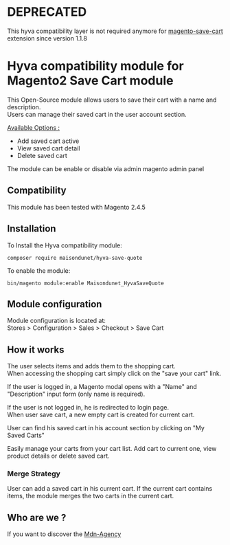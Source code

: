 # DEPRECATED 
This hyva compatibility layer is not required anymore for [magento-save-cart](https://github.com/MdnAgency/magento-save-cart) extension since version 1.1.8

# Hyva compatibility module for Magento2 Save Cart module  

This Open-Source module allows users to save their cart with a name and description.  
Users can manage their saved cart in the user account section.

<ins>Available Options :</ins>
- Add saved cart active
- View saved cart detail
- Delete saved cart

The module can be enable or disable via admin magento admin panel  

 
## Compatibility
This module has been tested with Magento 2.4.5


## Installation
To Install the  Hyva compatibility module:
```
composer require maisondunet/hyva-save-quote
```
To enable the module:
```
bin/magento module:enable Maisondunet_HyvaSaveQuote
```  


## Module configuration
Module configuration is located at:  
Stores > Configuration > Sales > Checkout > Save Cart


## How it works

The user selects items and adds them to the shopping cart.  
When accessing the shopping cart simply click on the "save your cart" link.

If the user is logged in, a Magento modal opens with a "Name" and "Description" input form (only name is required).

If the user is not logged in, he is redirected to login page.  
When user save cart, a new empty cart is created for current cart.

User can find his saved cart in his account section by clicking on "My Saved Carts"

Easily manage your carts from your cart list. Add cart to current one, view product details or delete saved cart.


### Merge Strategy

User can add a saved cart in his current cart. If the current cart contains items, the module merges the two carts in the current cart.  

## Who are we ?
If you want to discover the [Mdn-Agency](https://maisondunet.com/)
